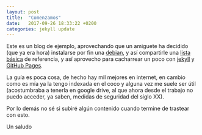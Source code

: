```yaml
---
layout: post
title:  "Comenzamos"
date:   2017-09-26 18:33:22 +0200
categories: jekyll update
---
```


Este es un blog de ejemplo, aprovechando que un amiguete ha decidido (que ya era hora)
instalarse por fin una [debian](https://wiki.debian.org/es/DebianStretch), y así compartirle una
[lista básica](/linux/linux-survival-guide.html) de referencia, y así aprovecho para
cacharrear un poco con [jekyll](https://github.com/jekyll/jekyll) y
[GitHub Pages](https://pages.github.com/).

La guía es poca cosa, de hecho hay mil mejores en internet, en cambio como es mía ya la tengo
indexada en el coco y alguna vez me suele ser útil (acostumbraba a tenerla en google drive, al que
ahora desde el trabajo no puedo acceder, ya saben, medidas de seguridad del siglo XX).

Por lo demás no sé si subiré algún contenido cuando termine de trastear con esto.

Un saludo
